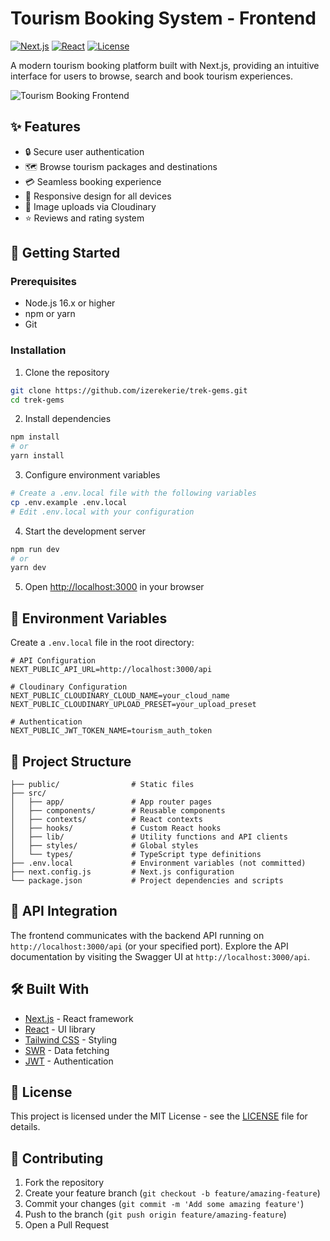 # Tourism Booking System - Frontend

[![Next.js](https://img.shields.io/badge/Next.js-13.x-black?style=flat&logo=next.js)](https://nextjs.org/)
[![React](https://img.shields.io/badge/React-18.x-blue?style=flat&logo=react)](https://reactjs.org/)
[![License](https://img.shields.io/badge/License-MIT-green.svg)](LICENSE)

A modern tourism booking platform built with Next.js, providing an intuitive interface for users to browse, search and book tourism experiences.

![Tourism Booking Frontend](https://main--trek-gems.netlify.app/)

## ✨ Features

- 🔒 Secure user authentication
- 🗺️ Browse tourism packages and destinations
- 💳 Seamless booking experience
- 📱 Responsive design for all devices
- 📸 Image uploads via Cloudinary
- ⭐ Reviews and rating system

## 🚀 Getting Started

### Prerequisites

- Node.js 16.x or higher
- npm or yarn
- Git

### Installation

1. Clone the repository

```bash
git clone https://github.com/izerekerie/trek-gems.git
cd trek-gems
```

2. Install dependencies

```bash
npm install
# or
yarn install
```

3. Configure environment variables

```bash
# Create a .env.local file with the following variables
cp .env.example .env.local
# Edit .env.local with your configuration
```

4. Start the development server

```bash
npm run dev
# or
yarn dev
```

5. Open [http://localhost:3000](http://localhost:3000) in your browser

## 🔧 Environment Variables

Create a `.env.local` file in the root directory:

```
# API Configuration
NEXT_PUBLIC_API_URL=http://localhost:3000/api

# Cloudinary Configuration
NEXT_PUBLIC_CLOUDINARY_CLOUD_NAME=your_cloud_name
NEXT_PUBLIC_CLOUDINARY_UPLOAD_PRESET=your_upload_preset

# Authentication
NEXT_PUBLIC_JWT_TOKEN_NAME=tourism_auth_token
```

## 📁 Project Structure

```
├── public/                # Static files
├── src/
│   ├── app/               # App router pages
│   ├── components/        # Reusable components
│   ├── contexts/          # React contexts
│   ├── hooks/             # Custom React hooks
│   ├── lib/               # Utility functions and API clients
│   ├── styles/            # Global styles
│   └── types/             # TypeScript type definitions
├── .env.local             # Environment variables (not committed)
├── next.config.js         # Next.js configuration
└── package.json           # Project dependencies and scripts
```

## 🔄 API Integration

The frontend communicates with the backend API running on `http://localhost:3000/api` (or your specified port). Explore the API documentation by visiting the Swagger UI at `http://localhost:3000/api`.

## 🛠️ Built With

- [Next.js](https://nextjs.org/) - React framework
- [React](https://reactjs.org/) - UI library
- [Tailwind CSS](https://tailwindcss.com/) - Styling
- [SWR](https://swr.vercel.app/) - Data fetching
- [JWT](https://jwt.io/) - Authentication

## 📝 License

This project is licensed under the MIT License - see the [LICENSE](LICENSE) file for details.

## 🤝 Contributing

1. Fork the repository
2. Create your feature branch (`git checkout -b feature/amazing-feature`)
3. Commit your changes (`git commit -m 'Add some amazing feature'`)
4. Push to the branch (`git push origin feature/amazing-feature`)
5. Open a Pull Request


